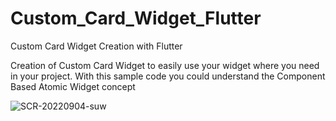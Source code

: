 # Custom_Card_Widget_Flutter
Custom Card Widget Creation with Flutter

Creation of Custom Card Widget to easily use your widget where you need in your project. With this sample code you could understand the Component Based Atomic Widget concept

![SCR-20220904-suw](https://user-images.githubusercontent.com/112268714/188326697-8776c1e9-4d7b-4e99-aa89-b6dfeaaf768f.png)
